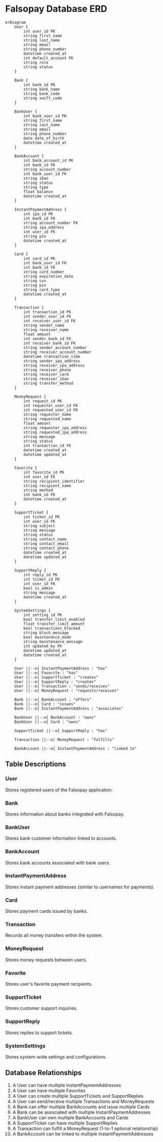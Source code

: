 # Falsopay Database ERD

```mermaid
erDiagram
    User {
        int user_id PK
        string first_name
        string last_name
        string email
        string phone_number
        datetime created_at
        int default_account FK
        string role
        string status
    }
    
    Bank {
        int bank_id PK
        string bank_name
        string bank_code
        string swift_code
    }
    
    BankUser {
        int bank_user_id PK
        string first_name
        string last_name
        string email
        string phone_number
        date date_of_birth
        datetime created_at
    }
    
    BankAccount {
        int bank_account_id PK
        int bank_id FK
        string account_number
        int bank_user_id FK
        string iban
        string status
        string type
        float balance
        datetime created_at
    }
    
    InstantPaymentAddress {
        int ipa_id PK
        int bank_id FK
        string account_number FK
        string ipa_address
        int user_id FK
        string pin
        datetime created_at
    }
    
    Card {
        int card_id PK
        int bank_user_id FK
        int bank_id FK
        string card_number
        string expiration_date
        string cvv
        string pin
        string card_type
        datetime created_at
    }
    
    Transaction {
        int transaction_id PK
        int sender_user_id FK
        int receiver_user_id FK
        string sender_name
        string receiver_name
        float amount
        int sender_bank_id FK
        int receiver_bank_id FK
        string sender_account_number
        string receiver_account_number
        datetime transaction_time
        string sender_ipa_address
        string receiver_ipa_address
        string receiver_phone
        string receiver_card
        string receiver_iban
        string transfer_method
    }
    
    MoneyRequest {
        int request_id PK
        int requester_user_id FK
        int requested_user_id FK
        string requester_name
        string requested_name
        float amount
        string requester_ipa_address
        string requested_ipa_address
        string message
        string status
        int transaction_id FK
        datetime created_at
        datetime updated_at
    }
    
    Favorite {
        int favorite_id PK
        int user_id FK
        string recipient_identifier
        string recipient_name
        string method
        int bank_id FK
        datetime created_at
    }
    
    SupportTicket {
        int ticket_id PK
        int user_id FK
        string subject
        string message
        string status
        string contact_name
        string contact_email
        string contact_phone
        datetime created_at
        datetime updated_at
    }
    
    SupportReply {
        int reply_id PK
        int ticket_id FK
        int user_id FK
        bool is_admin
        string message
        datetime created_at
    }
    
    SystemSettings {
        int setting_id PK
        bool transfer_limit_enabled
        float transfer_limit_amount
        bool transactions_blocked
        string block_message
        bool maintenance_mode
        string maintenance_message
        int updated_by FK
        datetime updated_at
        datetime created_at
    }
    
    User ||--o{ InstantPaymentAddress : "has"
    User ||--o{ Favorite : "has"
    User ||--o{ SupportTicket : "creates"
    User ||--o{ SupportReply : "creates"
    User ||--o{ Transaction : "sends/receives"
    User ||--o{ MoneyRequest : "requests/receives"
    
    Bank ||--o{ BankAccount : "offers"
    Bank ||--o{ Card : "issues"
    Bank ||--o{ InstantPaymentAddress : "associates"
    
    BankUser ||--o{ BankAccount : "owns"
    BankUser ||--o{ Card : "owns"
    
    SupportTicket ||--o{ SupportReply : "has"
    
    Transaction ||--o| MoneyRequest : "fulfills"
    
    BankAccount ||--o{ InstantPaymentAddress : "linked to"
```

## Table Descriptions

### User
Stores registered users of the Falsopay application.

### Bank
Stores information about banks integrated with Falsopay.

### BankUser
Stores bank customer information linked to accounts.

### BankAccount
Stores bank accounts associated with bank users.

### InstantPaymentAddress
Stores instant payment addresses (similar to usernames for payments).

### Card
Stores payment cards issued by banks.

### Transaction
Records all money transfers within the system.

### MoneyRequest
Stores money requests between users.

### Favorite
Stores user's favorite payment recipients.

### SupportTicket
Stores customer support inquiries.

### SupportReply
Stores replies to support tickets.

### SystemSettings
Stores system-wide settings and configurations.

## Database Relationships

1. A User can have multiple InstantPaymentAddresses
2. A User can have multiple Favorites
3. A User can create multiple SupportTickets and SupportReplies
4. A User can send/receive multiple Transactions and MoneyRequests
5. A Bank can offer multiple BankAccounts and issue multiple Cards
6. A Bank can be associated with multiple InstantPaymentAddresses
7. A BankUser can own multiple BankAccounts and Cards
8. A SupportTicket can have multiple SupportReplies
9. A Transaction can fulfill a MoneyRequest (1-to-1 optional relationship)
10. A BankAccount can be linked to multiple InstantPaymentAddresses 